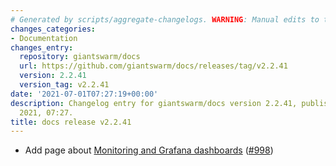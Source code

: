 ```yaml
---
# Generated by scripts/aggregate-changelogs. WARNING: Manual edits to this files will be overwritten.
changes_categories:
- Documentation
changes_entry:
  repository: giantswarm/docs
  url: https://github.com/giantswarm/docs/releases/tag/v2.2.41
  version: 2.2.41
  version_tag: v2.2.41
date: '2021-07-01T07:27:19+00:00'
description: Changelog entry for giantswarm/docs version 2.2.41, published on 01 July
  2021, 07:27.
title: docs release v2.2.41
---
```


- Add page about [Monitoring and Grafana dashboards](https://docs.giantswarm.io/ui-api/observability/) ([#998](https://github.com/giantswarm/docs/pull/998))
